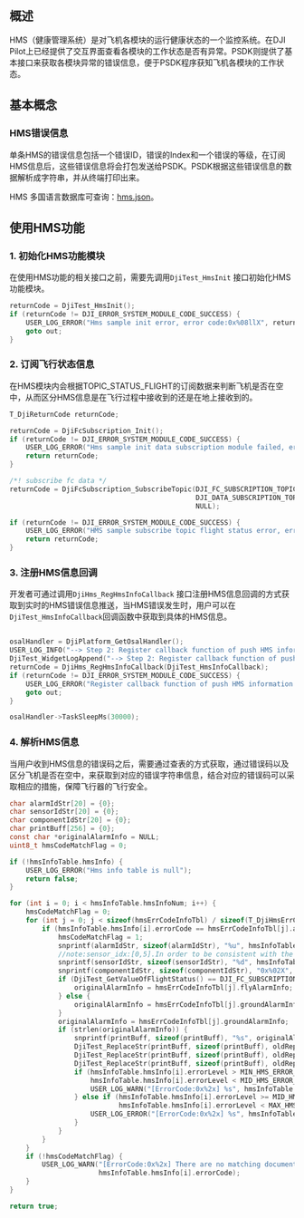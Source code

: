 ## 概述
HMS（健康管理系统）是对飞机各模块的运行健康状态的一个监控系统。在DJI Pilot上已经提供了交互界面查看各模块的工作状态是否有异常。PSDK则提供了基本接口来获取各模块异常的错误信息，便于PSDK程序获知飞机各模块的工作状态。

## 基本概念

### HMS错误信息
单条HMS的错误信息包括一个错误ID，错误的Index和一个错误的等级，在订阅HMS信息后，这些错误信息将会打包发送给PSDK。PSDK根据这些错误信息的数据解析成字符串，并从终端打印出来。

HMS 多国语言数据库可查询：[hms.json](https://terra-1-g.djicdn.com/71a7d383e71a4fb8887a310eb746b47f/cloudapi/hms.json)。

## 使用HMS功能
### 1. 初始化HMS功能模块

在使用HMS功能的相关接口之前，需要先调用`DjiTest_HmsInit` 接口初始化HMS功能模块。

```c
returnCode = DjiTest_HmsInit();
if (returnCode != DJI_ERROR_SYSTEM_MODULE_CODE_SUCCESS) {
    USER_LOG_ERROR("Hms sample init error, error code:0x%08llX", returnCode);
    goto out;
}
```

### 2. 订阅飞行状态信息

在HMS模块内会根据TOPIC_STATUS_FLIGHT的订阅数据来判断飞机是否在空中，从而区分HMS信息是在飞行过程中接收到的还是在地上接收到的。

```c
T_DjiReturnCode returnCode;

returnCode = DjiFcSubscription_Init();
if (returnCode != DJI_ERROR_SYSTEM_MODULE_CODE_SUCCESS) {
    USER_LOG_ERROR("Hms sample init data subscription module failed, error code:0x%08llX", returnCode);
    return returnCode;
}

/*! subscribe fc data */
returnCode = DjiFcSubscription_SubscribeTopic(DJI_FC_SUBSCRIPTION_TOPIC_STATUS_FLIGHT,
                                              DJI_DATA_SUBSCRIPTION_TOPIC_10_HZ,
                                              NULL);

if (returnCode != DJI_ERROR_SYSTEM_MODULE_CODE_SUCCESS) {
    USER_LOG_ERROR("HMS sample subscribe topic flight status error, error code:0x%08llX", returnCode);
    return returnCode;
}
```

### 3. 注册HMS信息回调

开发者可通过调用`DjiHms_RegHmsInfoCallback` 接口注册HMS信息回调的方式获取到实时的HMS错误信息推送，当HMS错误发生时，用户可以在`DjiTest_HmsInfoCallback`回调函数中获取到具体的HMS信息。

```c

osalHandler = DjiPlatform_GetOsalHandler();
USER_LOG_INFO("--> Step 2: Register callback function of push HMS information");
DjiTest_WidgetLogAppend("--> Step 2: Register callback function of push HMS information");
returnCode = DjiHms_RegHmsInfoCallback(DjiTest_HmsInfoCallback);
if (returnCode != DJI_ERROR_SYSTEM_MODULE_CODE_SUCCESS) {
    USER_LOG_ERROR("Register callback function of push HMS information failed, error code:0x%08llX", returnCode);
    goto out;
}

osalHandler->TaskSleepMs(30000);
```

### 4. 解析HMS信息

当用户收到HMS信息的错误码之后，需要通过查表的方式获取，通过错误码以及区分飞机是否在空中，来获取到对应的错误字符串信息，结合对应的错误码可以采取相应的措施，保障飞行器的飞行安全。

```c
char alarmIdStr[20] = {0};
char sensorIdStr[20] = {0};
char componentIdStr[20] = {0};
char printBuff[256] = {0};
const char *originalAlarmInfo = NULL;
uint8_t hmsCodeMatchFlag = 0;

if (!hmsInfoTable.hmsInfo) {
    USER_LOG_ERROR("Hms info table is null");
    return false;
}

for (int i = 0; i < hmsInfoTable.hmsInfoNum; i++) {
    hmsCodeMatchFlag = 0;
    for (int j = 0; j < sizeof(hmsErrCodeInfoTbl) / sizeof(T_DjiHmsErrCodeInfo); j++) {
        if (hmsInfoTable.hmsInfo[i].errorCode == hmsErrCodeInfoTbl[j].alarmId) {
            hmsCodeMatchFlag = 1;
            snprintf(alarmIdStr, sizeof(alarmIdStr), "%u", hmsInfoTable.hmsInfo[i].errorCode);
            //note:sensor_idx:[0,5].In order to be consistent with the display of pilot, add one.
            snprintf(sensorIdStr, sizeof(sensorIdStr), "%d", hmsInfoTable.hmsInfo[i].componentIndex + 1);
            snprintf(componentIdStr, sizeof(componentIdStr), "0x%02X", hmsInfoTable.hmsInfo[i].componentIndex + 1);
            if (DjiTest_GetValueOfFlightStatus() == DJI_FC_SUBSCRIPTION_FLIGHT_STATUS_IN_AIR) {
                originalAlarmInfo = hmsErrCodeInfoTbl[j].flyAlarmInfo;
            } else {
                originalAlarmInfo = hmsErrCodeInfoTbl[j].groundAlarmInfo;
            }
            originalAlarmInfo = hmsErrCodeInfoTbl[j].groundAlarmInfo;
            if (strlen(originalAlarmInfo)) {
                snprintf(printBuff, sizeof(printBuff), "%s", originalAlarmInfo);
                DjiTest_ReplaceStr(printBuff, sizeof(printBuff), oldReplaceAlarmIdStr, alarmIdStr);
                DjiTest_ReplaceStr(printBuff, sizeof(printBuff), oldReplaceIndexStr, sensorIdStr);
                DjiTest_ReplaceStr(printBuff, sizeof(printBuff), oldReplaceComponentIndexStr, componentIdStr);
                if (hmsInfoTable.hmsInfo[i].errorLevel > MIN_HMS_ERROR_LEVEL &&
                    hmsInfoTable.hmsInfo[i].errorLevel < MID_HMS_ERROR_LEVEL) {
                    USER_LOG_WARN("[ErrorCode:0x%2x] %s", hmsInfoTable.hmsInfo[i].errorCode, printBuff);
                } else if (hmsInfoTable.hmsInfo[i].errorLevel >= MID_HMS_ERROR_LEVEL &&
                           hmsInfoTable.hmsInfo[i].errorLevel < MAX_HMS_ERROR_LEVEL) {
                    USER_LOG_ERROR("[ErrorCode:0x%2x] %s", hmsInfoTable.hmsInfo[i].errorCode, printBuff);
                }
            }
        }
    }
    if (!hmsCodeMatchFlag) {
        USER_LOG_WARN("[ErrorCode:0x%2x] There are no matching documents in the current hmsErrCodeInfoTbl for now.",
                      hmsInfoTable.hmsInfo[i].errorCode);
    }
}

return true;
```
